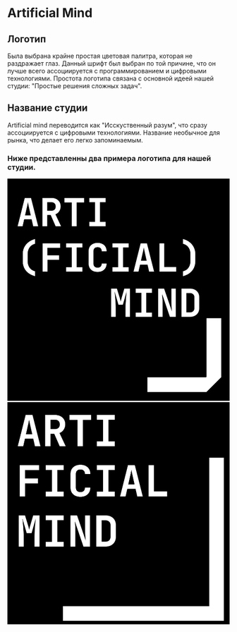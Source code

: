 # Artificial Mind

## Логотип
Была выбрана крайне простая цветовая палитра, которая не раздражает глаз. Данный шрифт был выбран по той причине, что он лучше всего ассоциируется с программированием и цифровыми технологиями. Простота логотипа связана с основной идеей нашей студии: "Простые решения сложных задач".

## Название студии
Artificial mind переводится как "Исскуственный разум", что сразу ассоциируется с цифровыми технологиями. Название необычное для рынка, что делает его легко запоминаемым. 

### Ниже представленны два примера логотипа для нашей студии.

<img src="./AM_LOGO_CUT.svg">
<img src="./AM_LOGO_SIMPLE.svg">